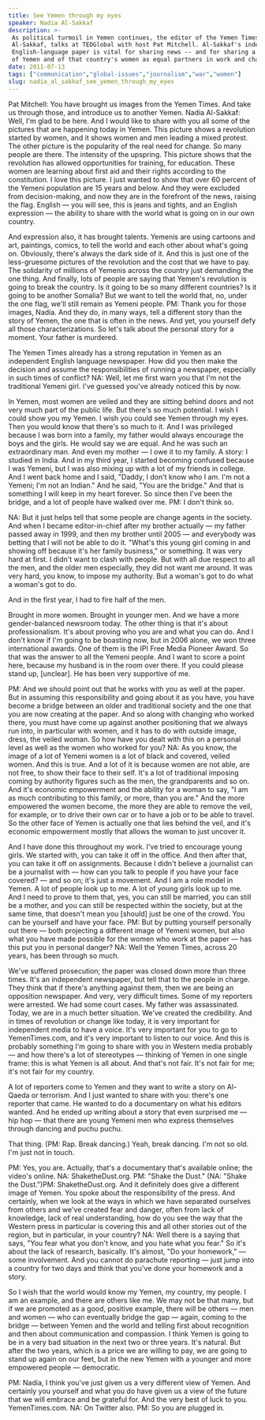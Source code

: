 ```yaml
---
title: See Yemen through my eyes
speaker: Nadia Al-Sakkaf
description: >-
 As political turmoil in Yemen continues, the editor of the Yemen Times, Nadia
 Al-Sakkaf, talks at TEDGlobal with host Pat Mitchell. Al-Sakkaf's independent,
 English-language paper is vital for sharing news -- and for sharing a new vision
 of Yemen and of that country's women as equal partners in work and change.
date: 2011-07-13
tags: ["communication","global-issues","journalism","war","women"]
slug: nadia_al_sakkaf_see_yemen_through_my_eyes
---
```


Pat Mitchell: You have brought us images from the Yemen Times. And take us through those,
and introduce us to another Yemen. Nadia Al-Sakkaf: Well, I'm glad to be here. And I would
like to share with you all some of the pictures that are happening today in Yemen. This
picture shows a revolution started by women, and it shows women and men leading a mixed
protest. The other picture is the popularity of the real need for change. So many people
are there. The intensity of the upspring. This picture shows that the revolution has
allowed opportunities for training, for education. These women are learning about first
aid and their rights according to the constitution. I love this picture. I just wanted to
show that over 60 percent of the Yemeni population are 15 years and below. And they were
excluded from decision-making, and now they are in the forefront of the news, raising the
flag. English — you will see, this is jeans and tights, and an English expression — the
ability to share with the world what is going on in our own country.

And expression also, it has brought talents. Yemenis are using cartoons and art,
paintings, comics, to tell the world and each other about what's going on. Obviously,
there's always the dark side of it. And this is just one of the less-gruesome pictures of
the revolution and the cost that we have to pay. The solidarity of millions of Yemenis
across the country just demanding the one thing. And finally, lots of people are saying
that Yemen's revolution is going to break the country. Is it going to be so many different
countries? Is it going to be another Somalia? But we want to tell the world that, no,
under the one flag, we'll still remain as Yemeni people. PM: Thank you for those images,
Nadia. And they do, in many ways, tell a different story than the story of Yemen, the one
that is often in the news. And yet, you yourself defy all those characterizations. So
let's talk about the personal story for a moment. Your father is murdered.

The Yemen Times already has a strong reputation in Yemen as an independent English
language newspaper. How did you then make the decision and assume the responsibilities of
running a newspaper, especially in such times of conflict? NA: Well, let me first warn you
that I'm not the traditional Yemeni girl. I've guessed you've already noticed this by now.

In Yemen, most women are veiled and they are sitting behind doors and not very much part
of the public life. But there's so much potential. I wish I could show you my Yemen. I
wish you could see Yemen through my eyes. Then you would know that there's so much to it.
And I was privileged because I was born into a family, my father would always encourage
the boys and the girls. He would say we are equal. And he was such an extraordinary man.
And even my mother — I owe it to my family. A story: I studied in India. And in my third
year, I started becoming confused because I was Yemeni, but I was also mixing up with a
lot of my friends in college. And I went back home and I said, "Daddy, I don't know who I
am. I'm not a Yemeni; I'm not an Indian." And he said, "You are the bridge." And that is
something I will keep in my heart forever. So since then I've been the bridge, and a lot
of people have walked over me. PM: I don't think so.

NA: But it just helps tell that some people are change agents in the society. And when I
became editor-in-chief after my brother actually — my father passed away in 1999, and then
my brother until 2005 — and everybody was betting that I will not be able to do it.
"What's this young girl coming in and showing off because it's her family business," or
something. It was very hard at first. I didn't want to clash with people. But with all due
respect to all the men, and the older men especially, they did not want me around. It was
very hard, you know, to impose my authority. But a woman's got to do what a woman's got to
do.

And in the first year, I had to fire half of the men. 

Brought in more women. Brought in younger men. And we have a more gender-balanced newsroom
today. The other thing is that it's about professionalism. It's about proving who you are
and what you can do. And I don't know if I'm going to be boasting now, but in 2006 alone,
we won three international awards. One of them is the IPI Free Media Pioneer Award. So
that was the answer to all the Yemeni people. And I want to score a point here, because my
husband is in the room over there. If you could please stand up, [unclear]. He has been
very supportive of me.

PM: And we should point out that he works with you as well at the paper. But in assuming
this responsibility and going about it as you have, you have become a bridge between an
older and traditional society and the one that you are now creating at the paper. And so
along with changing who worked there, you must have come up against another positioning
that we always run into, in particular with women, and it has to do with outside image,
dress, the veiled woman. So how have you dealt with this on a personal level as well as
the women who worked for you? NA: As you know, the image of a lot of Yemeni women is a lot
of black and covered, veiled women. And this is true. And a lot of it is because women are
not able, are not free, to show their face to their self. It's a lot of traditional
imposing coming by authority figures such as the men, the grandparents and so on. And it's
economic empowerment and the ability for a woman to say, "I am as much contributing to
this family, or more, than you are." And the more empowered the women become, the more
they are able to remove the veil, for example, or to drive their own car or to have a job
or to be able to travel. So the other face of Yemen is actually one that lies behind the
veil, and it's economic empowerment mostly that allows the woman to just uncover
it.

And I have done this throughout my work. I've tried to encourage young girls. We started
with, you can take it off in the office. And then after that, you can take it off on
assignments. Because I didn't believe a journalist can be a journalist with — how can you
talk to people if you have your face covered? — and so on; it's just a movement. And I am a
role model in Yemen. A lot of people look up to me. A lot of young girls look up to me.
And I need to prove to them that, yes, you can still be married, you can still be a
mother, and you can still be respected within the society, but at the same time, that
doesn't mean you [should] just be one of the crowd. You can be yourself and have your
face. PM: But by putting yourself personally out there — both projecting a different image
of Yemeni women, but also what you have made possible for the women who work at the paper
— has this put you in personal danger? NA: Well the Yemen Times, across 20 years, has been
through so much.

We've suffered prosecution; the paper was closed down more than three times. It's an
independent newspaper, but tell that to the people in charge. They think that if there's
anything against them, then we are being an opposition newspaper. And very, very difficult
times. Some of my reporters were arrested. We had some court cases. My father was
assassinated. Today, we are in a much better situation. We've created the credibility. And
in times of revolution or change like today, it is very important for independent media to
have a voice. It's very important for you to go to YemenTimes.com, and it's very important
to listen to our voice. And this is probably something I'm going to share with you in
Western media probably — and how there's a lot of stereotypes — thinking of Yemen in one
single frame: this is what Yemen is all about. And that's not fair. It's not fair for me;
it's not fair for my country.

A lot of reporters come to Yemen and they want to write a story on Al-Qaeda or terrorism.
And I just wanted to share with you: there's one reporter that came. He wanted to do a
documentary on what his editors wanted. And he ended up writing about a story that even
surprised me — hip hop — that there are young Yemeni men who express themselves through
dancing and puchu puchu. 

That thing. (PM: Rap. Break dancing.) Yeah, break dancing. I'm not so old. I'm just not in
touch.

PM: Yes, you are. Actually, that's a documentary that's available online; the video's
online. NA: ShaketheDust.org. PM: "Shake the Dust." (NA: "Shake the Dust.")PM:
ShaketheDust.org. And it definitely does give a different image of Yemen. You spoke about
the responsibility of the press. And certainly, when we look at the ways in which we have
separated ourselves from others and we've created fear and danger, often from lack of
knowledge, lack of real understanding, how do you see the way that the Western press in
particular is covering this and all other stories out of the region, but in particular, in
your country? NA: Well there is a saying that says, "You fear what you don't know, and you
hate what you fear." So it's about the lack of research, basically. It's almost, "Do your
homework," — some involvement. And you cannot do parachute reporting — just jump into a
country for two days and think that you've done your homework and a story.

So I wish that the world would know my Yemen, my country, my people. I am an example, and
there are others like me. We may not be that many, but if we are promoted as a good,
positive example, there will be others — men and women — who can eventually bridge the gap
— again, coming to the bridge — between Yemen and the world and telling first about
recognition and then about communication and compassion. I think Yemen is going to be in a
very bad situation in the next two or three years. It's natural. But after the two years,
which is a price we are willing to pay, we are going to stand up again on our feet, but in
the new Yemen with a younger and more empowered people — democratic.

PM: Nadia, I think you've just given us a very different view of Yemen. And certainly you
yourself and what you do have given us a view of the future that we will embrace and be
grateful for. And the very best of luck to you. YemenTimes.com. NA: On Twitter also. PM: So
you are plugged in.

<!--
ad_duration=3.33
event="TEDGlobal 2011"
external_start_time=0
intro_duration=11.82
is_subtitle_required="False"
is_talk_featured="True"
language="en"
language_swap="False"
native_language="en"
number_of_related_talks=6
number_of_speakers=1
number_of_subtitled_videos=33
number_of_tags=5
number_of_talk_download_languages=34
number_of_talk_more_resources=0
number_of_talk_recommendations=0
number_of_talks_take_actions=0
post_ad_duration=0.83
published_timestamp="2011-07-18 14:20:00"
recording_date="2011-07-13"
speaker_description="Journalist"
speaker_is_published=1
speaker_name="Nadia Al-Sakkaf"
talk_name="See Yemen through my eyes"
talks_tags=["communication","global-issues","journalism","war","women"]
url_audio="https://download.ted.com/talks/NadiaAlSakkaf_2011G.mp3?apikey=acme-roadrunner"
url_photo_speaker="https://pe.tedcdn.com/images/ted/8df3a6a095995fb8af347c936e9e156267caecf2_254x191.jpg"
url_photo_talk="https://pe.tedcdn.com/images/ted/061531018e22bc0abb121fdf47a980a7a22cde42_800x600.jpg"
url_webpage="https://www.ted.com/talks/nadia_al_sakkaf_see_yemen_through_my_eyes"
video_type_name="TED Stage Talk"
-->